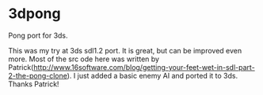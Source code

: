 # 3dpong
Pong port for 3ds. 

This was my try at 3ds sdl1.2 port. It is great, but can be improved even more.
Most of the src ode here was written by Patrick(http://www.16software.com/blog/getting-your-feet-wet-in-sdl-part-2-the-pong-clone).
I just added a basic enemy AI and ported it to 3ds. Thanks Patrick!
